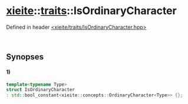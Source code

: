 # [xieite](../../xieite.md)\:\:[traits](../../traits.md)\:\:IsOrdinaryCharacter
Defined in header [<xieite/traits/IsOrdinaryCharacter.hpp>](../../../include/xieite/traits/IsOrdinaryCharacter.hpp)

&nbsp;

## Synopses
#### 1)
```cpp
template<typename Type>
struct IsOrdinaryCharacter
: std::bool_constant<xieite::concepts::OrdinaryCharacter<Type>> {};
```
